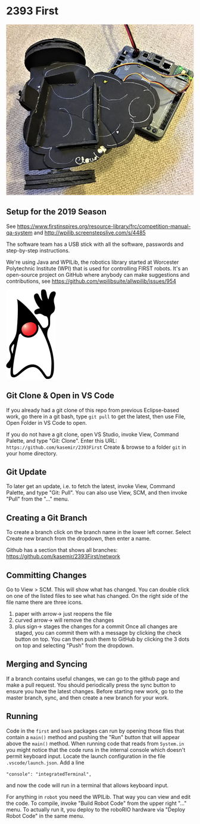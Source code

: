 2393 First
==========

![Simple Robot](blacky.jpg)

Setup for the 2019 Season
-------------------------

See 
https://www.firstinspires.org/resource-library/frc/competition-manual-qa-system and 
http://wpilib.screenstepslive.com/s/4485

The software team has a USB stick with all the software,
passwords and step-by-step instructions.

We're using Java and WPILib,
the robotics library started at Worcester Polytechnic Institute (WPI)
that is used for controlling FIRST robots.
It's an open-source project on GitHub where anybody can
make suggestions and contributions,
see https://github.com/wpilibsuite/allwpilib/issues/954

![Java Duke](duke.png)

Git Clone & Open in VS Code
---------------------------

If you already had a git clone of this repo from previous Eclipse-based work,
go there in a git bash, type `git pull` to get the latest,
then use File, Open Folder in VS Code to open.

If you do not have a git clone, open VS Studio,
invoke View, Command Palette, and type "Git: Clone".
Enter this URL: `https://github.com/kasemir/2393First`
Create & browse to a folder `git` in your home directory.

Git Update
----------

To later get an update, i.e. to fetch the latest,
invoke View, Command Palette, and type "Git: Pull".
You can also use View, SCM, and then invoke "Pull"
from the "..." menu.

Creating a Git Branch
---------------------
To create a branch click on the branch name in the 
lower left corner. Select Create new branch from the
dropdown, then enter a name.

Github has a section that shows all branches:
https://github.com/kasemir/2393First/network

Committing Changes
------------------
Go to View > SCM. This will show what has changed.
You can double click on one of the listed files to
see what has changed. On the right side of the file name
there are three icons.
1) paper with arrow-> just reopens the file
2) curved arrow-> will remove the changes 
3) plus sign-> stages the changes for a commit
Once all changes are staged, you can commit them
with a message by clicking the check button on top.
You can then push them to GitHub by clicking the
3 dots on top and selecting "Push" from the
dropdown.

Merging and Syncing
-------------------
If a branch contains useful changes, we can go to the
github page and make a pull request. You should 
periodically press the sync button to ensure you have the
latest changes. Before starting new work, go to the 
master branch, sync, and  then create a new branch for your
work.


Running
-------

Code in the `first` and `bank` packages can run by opening those
files that contain a `main()` method and pushing the "Run" button
that will appear above the `main()` method.
When running code that reads from `System.in` you might notice that
the code runs in the internal console which doesn't permit keyboard input.
Locate the launch configuration in the file `.vscode/launch.json`.
Add a line
```
"console": "integratedTerminal",
```
and now the code will run in a terminal that allows keyboard input.

For anything in `robot` you need the WPILib. That way you can view and edit the code.
To compile, invoke "Build Robot Code" from the upper right "..." menu.
To actually run it, you deploy to the roboRIO hardware via "Deploy Robot Code"
in the same menu.
